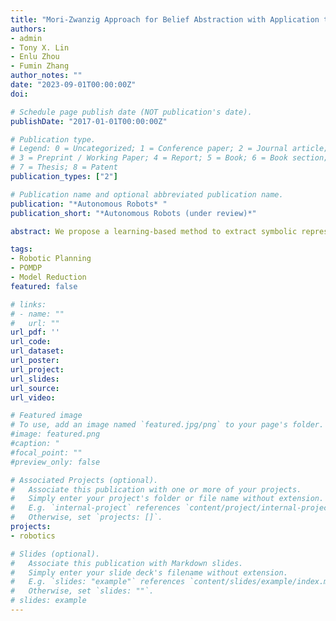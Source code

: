 ```yaml
---
title: "Mori-Zwanzig Approach for Belief Abstraction with Application to Belief Space Planning"
authors:
- admin
- Tony X. Lin
- Enlu Zhou
- Fumin Zhang
author_notes: ""
date: "2023-09-01T00:00:00Z"
doi: 

# Schedule page publish date (NOT publication's date).
publishDate: "2017-01-01T00:00:00Z"

# Publication type.
# Legend: 0 = Uncategorized; 1 = Conference paper; 2 = Journal article;
# 3 = Preprint / Working Paper; 4 = Report; 5 = Book; 6 = Book section;
# 7 = Thesis; 8 = Patent
publication_types: ["2"]

# Publication name and optional abbreviated publication name.
publication: "*Autonomous Robots* "
publication_short: "*Autonomous Robots (under review)*"

abstract: We propose a learning-based method to extract symbolic representations of the belief state and its dynamics in order to solve planning problems in a continuous-state partially observable Markov decision processes (POMDP) problem. While existing approaches typically parameterize the continuous-state POMDP into a finite-dimensional Markovian model, they are unable to preserve fidelity of the abstracted model. The first major contribution of this paper is  we propose a Neural Network based method to learn the non-Markovian transition model based on the Mori-Zwanzig (M-Z) formalism. Different from existing work in applying M-Z formalism to autonomous time-invariant systems, our approach is the first work generalizing the M-Z formalism to robotics, by addressing the non-Markovian modeling of the belief dynamics that is dependent on historical observations and actions.  The second major contribution is we theoretically show that modeling the non-Markovian memory effect in the abstracted belief dynamics improves the modeling accuracy, which is the key benefit of the proposed algorithm. Simulation experiment of a belief space planning problem is provided to validate the performance of the proposed belief abstraction algorithms.

tags:
- Robotic Planning
- POMDP
- Model Reduction
featured: false

# links:
# - name: ""
#   url: ""
url_pdf: ''
url_code: 
url_dataset:
url_poster: 
url_project: 
url_slides: 
url_source: 
url_video: 

# Featured image
# To use, add an image named `featured.jpg/png` to your page's folder. 
#image: featured.png
#caption: "
#focal_point: ""
#preview_only: false

# Associated Projects (optional).
#   Associate this publication with one or more of your projects.
#   Simply enter your project's folder or file name without extension.
#   E.g. `internal-project` references `content/project/internal-project/index.md`.
#   Otherwise, set `projects: []`.
projects: 
- robotics

# Slides (optional).
#   Associate this publication with Markdown slides.
#   Simply enter your slide deck's filename without extension.
#   E.g. `slides: "example"` references `content/slides/example/index.md`.
#   Otherwise, set `slides: ""`.
# slides: example
---
```

